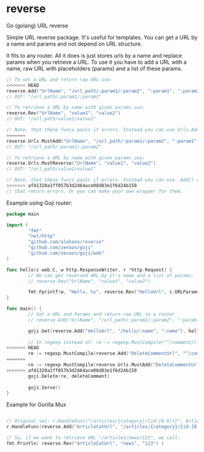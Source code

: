 # reverse
Go (golang) URL reverse

Simple URL reverse package. It's useful for templates. You can get a URL by a name and params and not depend on URL structure.

It fits to any router. All it does is just stores urls by a name and replace params when you retrieve a URL.
To use it you have to add a URL with a name, raw URL with placeholders (params) and a list of these params.

```go
// To set a URL and return raw URL use:
<<<<<<< HEAD
reverse.Add("UrlName", "/url_path/:param1/:param2", ":param1", ":param2")
// OUT: "/url_path/:param1/:param2"

// To retrieve a URL by name with given params use:
reverse.Rev("UrlName", "value1", "value2")
// OUT: "/url_path/value1/value2"

// Note, that these funcs panic if errors. Instead you can use Urls.Add() and Urls.Reverse() 
=======
reverse.Urls.MustAdd("UrlName", "/url_path/:param1/:param2", ":param1", ":param2")
// OUT: "/url_path/:param1/:param2"

// To retrieve a URL by name with given params use:
reverse.Urls.MustReverse("UrlName", "value1", "value2")
// OUT: "/url_path/value1/value2"

// Note, that these funcs panic if errors. Instead you can use .Add() and .Reverse() 
>>>>>>> af41320a1ff057b3d2464ace08d83e1f6d24b158
// that return errors. Or you can make your own wrapper for them.
```

Example using Goji router:

```go
package main

import (
        "fmt"
        "net/http"
        "github.com/alehano/reverse"
        "github.com/zenazn/goji"
        "github.com/zenazn/goji/web"
)

func hello(c web.C, w http.ResponseWriter, r *http.Request) {
        // We can get reversed URL by it's name and a list of params:
        // reverse.Rev("UrlName", "value1", "value2")

        fmt.Fprintf(w, "Hello, %s", reverse.Rev("HelloUrl", c.URLParams["name"]))
}

func main() {
        // Set a URL and Params and return raw URL to a router
        // reverse.Add("UrlName", "/url_path/:param1/:param2", ":param1", ":param2")

        goji.Get(reverse.Add("HelloUrl", "/hello/:name", ":name"), hello)
        
        // In regexp instead of: re := regexp.MustCompile("^/comment/(?P<id>\\d+)$")
<<<<<<< HEAD
        re := regexp.MustCompile(reverse.Add("DeleteCommentUrl", "^/comment/(?P<id>\\d+)$", "(?P<id>\\d+)$"))
=======
        re := regexp.MustCompile(reverse.Urls.MustAdd("DeleteCommentUrl", "^/comment/(?P<id>\\d+)$", "(?P<id>\\d+)$"))
>>>>>>> af41320a1ff057b3d2464ace08d83e1f6d24b158
        goji.Delete(re, deleteComment)
        
        goji.Serve()
}
```

Example for Gorilla Mux

```go

// Original set: r.HandleFunc("/articles/{category}/{id:[0-9]+}", ArticleHandler)
r.HandleFunc(reverse.Add("ArticleCatUrl", "/articles/{category}/{id:[0-9]+}", "{category}", "{id:[0-9]+}"), ArticleHandler)

// So, if we want to retrieve URL "/articles/news/123", we call:
fmt.Println( reverse.Rev("ArticleCatUrl", "news", "123") )

```
